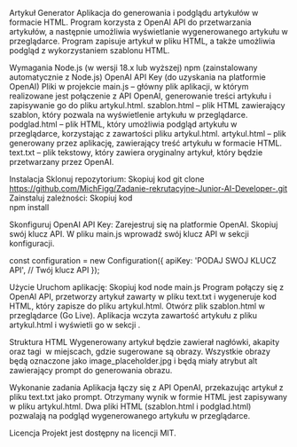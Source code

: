 Artykuł Generator
Aplikacja do generowania i podglądu artykułów w formacie HTML. 
Program korzysta z OpenAI API do przetwarzania artykułów, a następnie umożliwia wyświetlanie wygenerowanego artykułu w przeglądarce. 
Program zapisuje artykuł w pliku HTML, a także umożliwia podgląd z wykorzystaniem szablonu HTML.

Wymagania
Node.js (w wersji 18.x lub wyższej)
npm (zainstalowany automatycznie z Node.js)
OpenAI API Key (do uzyskania na platformie OpenAI)
Pliki w projekcie
main.js – główny plik aplikacji, w którym realizowane jest połączenie z API OpenAI, generowanie treści artykułu i zapisywanie go do pliku artykul.html.
szablon.html – plik HTML zawierający szablon, który pozwala na wyświetlenie artykułu w przeglądarce.
podglad.html – plik HTML, który umożliwia podgląd artykułu w przeglądarce, korzystając z zawartości pliku artykul.html.
artykul.html – plik generowany przez aplikację, zawierający treść artykułu w formacie HTML.
text.txt – plik tekstowy, który zawiera oryginalny artykuł, który będzie przetwarzany przez OpenAI.


Instalacja
Sklonuj repozytorium:
Skopiuj kod
git clone https://github.com/MichFigg/Zadanie-rekrutacyjne-Junior-AI-Developer-.git
Zainstaluj zależności:
Skopiuj kod  
npm install


Skonfiguruj OpenAI API Key:
Zarejestruj się na platformie OpenAI.
Skopiuj swój klucz API.
W pliku main.js wprowadź swój klucz API w sekcji konfiguracji.

const configuration = new Configuration({
  apiKey: 'PODAJ SWOJ KLUCZ API', // Twój klucz API
  });


Użycie
Uruchom aplikację:
Skopiuj kod node main.js
Program połączy się z OpenAI API, przetworzy artykuł zawarty w pliku text.txt i wygeneruje kod HTML, który zapisze do pliku artykul.html.
Otwórz plik szablon.html w przeglądarce (Go Live). Aplikacja wczyta zawartość artykułu z pliku artykul.html i wyświetli go w sekcji <body>.


Struktura HTML
Wygenerowany artykuł będzie zawierał nagłówki, akapity oraz tagi <img> w miejscach, gdzie sugerowane są obrazy. Wszystkie obrazy będą oznaczone jako image_placeholder.jpg i będą miały atrybut alt zawierający prompt do generowania obrazu.


Wykonanie zadania
Aplikacja łączy się z API OpenAI, przekazując artykuł z pliku text.txt jako prompt.
Otrzymany wynik w formie HTML jest zapisywany w pliku artykul.html.
Dwa pliki HTML (szablon.html i podglad.html) pozwalają na podgląd wygenerowanego artykułu w przeglądarce.


Licencja
Projekt jest dostępny na licencji MIT.
